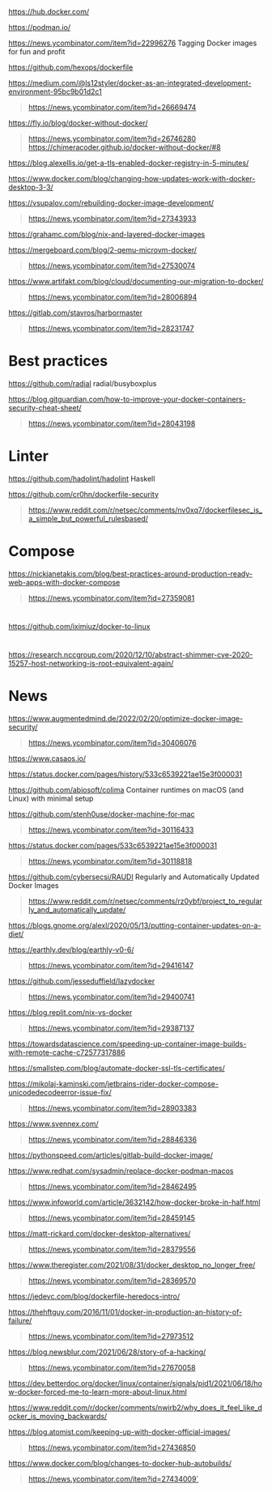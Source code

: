 https://hub.docker.com/

https://podman.io/

https://news.ycombinator.com/item?id=22996276 Tagging Docker images for fun and profit

https://github.com/hexops/dockerfile

https://medium.com/@ls12styler/docker-as-an-integrated-development-environment-95bc9b01d2c1
> https://news.ycombinator.com/item?id=26669474

https://fly.io/blog/docker-without-docker/
> https://news.ycombinator.com/item?id=26746280
> https://chimeracoder.github.io/docker-without-docker/#8

https://blog.alexellis.io/get-a-tls-enabled-docker-registry-in-5-minutes/

https://www.docker.com/blog/changing-how-updates-work-with-docker-desktop-3-3/  

https://vsupalov.com/rebuilding-docker-image-development/
> https://news.ycombinator.com/item?id=27343933

https://grahamc.com/blog/nix-and-layered-docker-images

https://mergeboard.com/blog/2-qemu-microvm-docker/
> https://news.ycombinator.com/item?id=27530074

https://www.artifakt.com/blog/cloud/documenting-our-migration-to-docker/
> https://news.ycombinator.com/item?id=28006894

https://gitlab.com/stavros/harbormaster
> https://news.ycombinator.com/item?id=28231747

# Best practices
https://github.com/radial
radial/busyboxplus

https://blog.gitguardian.com/how-to-improve-your-docker-containers-security-cheat-sheet/
> https://news.ycombinator.com/item?id=28043198

# Linter
https://github.com/hadolint/hadolint Haskell

https://github.com/cr0hn/dockerfile-security
> https://www.reddit.com/r/netsec/comments/nv0xq7/dockerfilesec_is_a_simple_but_powerful_rulesbased/

# Compose
https://nickjanetakis.com/blog/best-practices-around-production-ready-web-apps-with-docker-compose
> https://news.ycombinator.com/item?id=27359081

#
https://github.com/iximiuz/docker-to-linux

# 
https://research.nccgroup.com/2020/12/10/abstract-shimmer-cve-2020-15257-host-networking-is-root-equivalent-again/

# News
https://www.augmentedmind.de/2022/02/20/optimize-docker-image-security/
> https://news.ycombinator.com/item?id=30406076

https://www.casaos.io/

https://status.docker.com/pages/history/533c6539221ae15e3f000031

https://github.com/abiosoft/colima Container runtimes on macOS (and Linux) with minimal setup

https://github.com/stenh0use/docker-machine-for-mac
> https://news.ycombinator.com/item?id=30116433

https://status.docker.com/pages/533c6539221ae15e3f000031
> https://news.ycombinator.com/item?id=30118818

https://github.com/cybersecsi/RAUDI Regularly and Automatically Updated Docker Images
> https://www.reddit.com/r/netsec/comments/rz0ybf/project_to_regularly_and_automatically_update/

https://blogs.gnome.org/alexl/2020/05/13/putting-container-updates-on-a-diet/

https://earthly.dev/blog/earthly-v0-6/
> https://news.ycombinator.com/item?id=29416147

https://github.com/jesseduffield/lazydocker
> https://news.ycombinator.com/item?id=29400741

https://blog.replit.com/nix-vs-docker
> https://news.ycombinator.com/item?id=29387137

https://towardsdatascience.com/speeding-up-container-image-builds-with-remote-cache-c72577317886

https://smallstep.com/blog/automate-docker-ssl-tls-certificates/

https://mikolaj-kaminski.com/jetbrains-rider-docker-compose-unicodedecodeerror-issue-fix/
> https://news.ycombinator.com/item?id=28903383

https://www.svennex.com/
> https://news.ycombinator.com/item?id=28846336

https://pythonspeed.com/articles/gitlab-build-docker-image/

https://www.redhat.com/sysadmin/replace-docker-podman-macos
> https://news.ycombinator.com/item?id=28462495

https://www.infoworld.com/article/3632142/how-docker-broke-in-half.html
> https://news.ycombinator.com/item?id=28459145

https://matt-rickard.com/docker-desktop-alternatives/
> https://news.ycombinator.com/item?id=28379556

https://www.theregister.com/2021/08/31/docker_desktop_no_longer_free/
> https://news.ycombinator.com/item?id=28369570

https://jedevc.com/blog/dockerfile-heredocs-intro/

https://thehftguy.com/2016/11/01/docker-in-production-an-history-of-failure/
> https://news.ycombinator.com/item?id=27973512

https://blog.newsblur.com/2021/06/28/story-of-a-hacking/
> https://news.ycombinator.com/item?id=27670058

https://dev.betterdoc.org/docker/linux/container/signals/pid1/2021/06/18/how-docker-forced-me-to-learn-more-about-linux.html

https://www.reddit.com/r/docker/comments/nwirb2/why_does_it_feel_like_docker_is_moving_backwards/

https://blog.atomist.com/keeping-up-with-docker-official-images/
> https://news.ycombinator.com/item?id=27436850

https://www.docker.com/blog/changes-to-docker-hub-autobuilds/
> https://news.ycombinator.com/item?id=27434009`